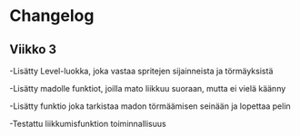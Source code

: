 # Changelog
## Viikko 3
-Lisätty Level-luokka, joka vastaa spritejen sijainneista ja törmäyksistä

-Lisätty madolle funktiot, joilla mato liikkuu suoraan, mutta ei vielä käänny

-Lisätty funktio joka tarkistaa madon törmäämisen seinään ja lopettaa pelin

-Testattu liikkumisfunktion toiminnallisuus
